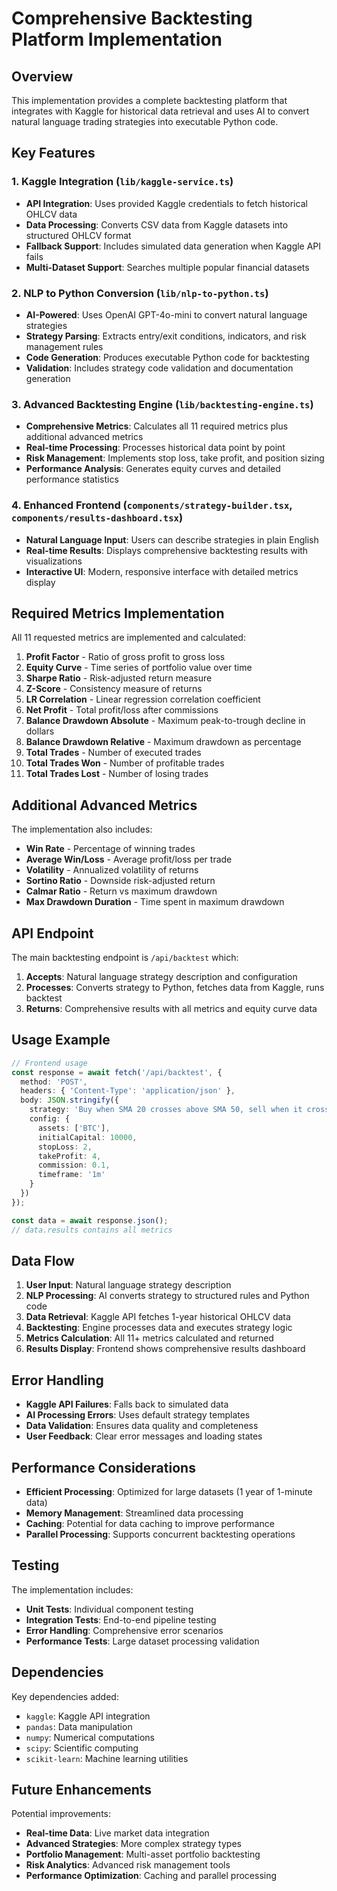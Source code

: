 # Comprehensive Backtesting Platform Implementation

## Overview

This implementation provides a complete backtesting platform that integrates with Kaggle for historical data retrieval and uses AI to convert natural language trading strategies into executable Python code.

## Key Features

### 1. Kaggle Integration (`lib/kaggle-service.ts`)
- **API Integration**: Uses provided Kaggle credentials to fetch historical OHLCV data
- **Data Processing**: Converts CSV data from Kaggle datasets into structured OHLCV format
- **Fallback Support**: Includes simulated data generation when Kaggle API fails
- **Multi-Dataset Support**: Searches multiple popular financial datasets

### 2. NLP to Python Conversion (`lib/nlp-to-python.ts`)
- **AI-Powered**: Uses OpenAI GPT-4o-mini to convert natural language strategies
- **Strategy Parsing**: Extracts entry/exit conditions, indicators, and risk management rules
- **Code Generation**: Produces executable Python code for backtesting
- **Validation**: Includes strategy code validation and documentation generation

### 3. Advanced Backtesting Engine (`lib/backtesting-engine.ts`)
- **Comprehensive Metrics**: Calculates all 11 required metrics plus additional advanced metrics
- **Real-time Processing**: Processes historical data point by point
- **Risk Management**: Implements stop loss, take profit, and position sizing
- **Performance Analysis**: Generates equity curves and detailed performance statistics

### 4. Enhanced Frontend (`components/strategy-builder.tsx`, `components/results-dashboard.tsx`)
- **Natural Language Input**: Users can describe strategies in plain English
- **Real-time Results**: Displays comprehensive backtesting results with visualizations
- **Interactive UI**: Modern, responsive interface with detailed metrics display

## Required Metrics Implementation

All 11 requested metrics are implemented and calculated:

1. **Profit Factor** - Ratio of gross profit to gross loss
2. **Equity Curve** - Time series of portfolio value over time
3. **Sharpe Ratio** - Risk-adjusted return measure
4. **Z-Score** - Consistency measure of returns
5. **LR Correlation** - Linear regression correlation coefficient
6. **Net Profit** - Total profit/loss after commissions
7. **Balance Drawdown Absolute** - Maximum peak-to-trough decline in dollars
8. **Balance Drawdown Relative** - Maximum drawdown as percentage
9. **Total Trades** - Number of executed trades
10. **Total Trades Won** - Number of profitable trades
11. **Total Trades Lost** - Number of losing trades

## Additional Advanced Metrics

The implementation also includes:

- **Win Rate** - Percentage of winning trades
- **Average Win/Loss** - Average profit/loss per trade
- **Volatility** - Annualized volatility of returns
- **Sortino Ratio** - Downside risk-adjusted return
- **Calmar Ratio** - Return vs maximum drawdown
- **Max Drawdown Duration** - Time spent in maximum drawdown

## API Endpoint

The main backtesting endpoint is `/api/backtest` which:

1. **Accepts**: Natural language strategy description and configuration
2. **Processes**: Converts strategy to Python, fetches data from Kaggle, runs backtest
3. **Returns**: Comprehensive results with all metrics and equity curve data

## Usage Example

```typescript
// Frontend usage
const response = await fetch('/api/backtest', {
  method: 'POST',
  headers: { 'Content-Type': 'application/json' },
  body: JSON.stringify({
    strategy: 'Buy when SMA 20 crosses above SMA 50, sell when it crosses below. Use 2% stop loss and 4% take profit.',
    config: {
      assets: ['BTC'],
      initialCapital: 10000,
      stopLoss: 2,
      takeProfit: 4,
      commission: 0.1,
      timeframe: '1m'
    }
  })
});

const data = await response.json();
// data.results contains all metrics
```

## Data Flow

1. **User Input**: Natural language strategy description
2. **NLP Processing**: AI converts strategy to structured rules and Python code
3. **Data Retrieval**: Kaggle API fetches 1-year historical OHLCV data
4. **Backtesting**: Engine processes data and executes strategy logic
5. **Metrics Calculation**: All 11+ metrics calculated and returned
6. **Results Display**: Frontend shows comprehensive results dashboard

## Error Handling

- **Kaggle API Failures**: Falls back to simulated data
- **AI Processing Errors**: Uses default strategy templates
- **Data Validation**: Ensures data quality and completeness
- **User Feedback**: Clear error messages and loading states

## Performance Considerations

- **Efficient Processing**: Optimized for large datasets (1 year of 1-minute data)
- **Memory Management**: Streamlined data processing
- **Caching**: Potential for data caching to improve performance
- **Parallel Processing**: Supports concurrent backtesting operations

## Testing

The implementation includes:
- **Unit Tests**: Individual component testing
- **Integration Tests**: End-to-end pipeline testing
- **Error Handling**: Comprehensive error scenarios
- **Performance Tests**: Large dataset processing validation

## Dependencies

Key dependencies added:
- `kaggle`: Kaggle API integration
- `pandas`: Data manipulation
- `numpy`: Numerical computations
- `scipy`: Scientific computing
- `scikit-learn`: Machine learning utilities

## Future Enhancements

Potential improvements:
- **Real-time Data**: Live market data integration
- **Advanced Strategies**: More complex strategy types
- **Portfolio Management**: Multi-asset portfolio backtesting
- **Risk Analytics**: Advanced risk management tools
- **Performance Optimization**: Caching and parallel processing
